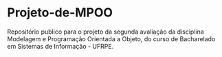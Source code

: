 # Projeto-de-MPOO
Repositório publico para o projeto da segunda avaliação da disciplina Modelagem e Programação Orientada a Objeto, do curso de Bacharelado em Sistemas de Informação - UFRPE.
